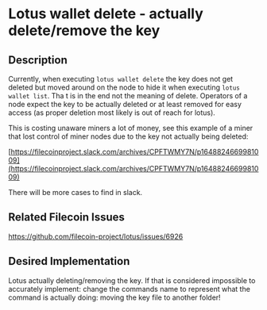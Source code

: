 # Lotus wallet delete - actually delete/remove the key

## Description

Currently, when executing `lotus wallet delete` the key does not get deleted but moved around on the node to hide it when executing `lotus wallet list`. Tha t is in the end not the meaning of delete. Operators of a node expect the key to be actually deleted or at least removed for easy access (as proper deletion most likely is out of reach for lotus). 

This is costing unaware miners a lot of money, see this example of a miner that lost control of miner nodes due to the key not actually being deleted:

[https://filecoinproject.slack.com/archives/CPFTWMY7N/p1648824669981009](https://filecoinproject.slack.com/archives/CPFTWMY7N/p1648824669981009)

There will be more cases to find in slack.

## Related Filecoin Issues

https://github.com/filecoin-project/lotus/issues/6926

## Desired Implementation

Lotus actually deleting/removing the key. If that is considered impossible to accurately implement: change the commands name to represent what the command is actually doing: moving the key file to another folder!


